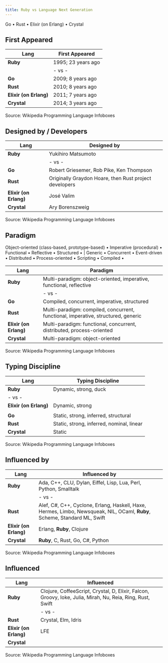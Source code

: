 ```yaml
---
title: Ruby vs Language Next Generation
---
```


Go • Rust • Elixir (on Erlang) • Crystal


## First Appeared

| Lang                   | First Appeared      |
|------------------------|---------------------|
| **Ruby**               | 1995; 23 years ago  |
|                        |  - vs -             |
| **Go**                 | 2009; 8 years ago   |
| **Rust**               | 2010; 8 years ago   |
| **Elixir (on Erlang)** | 2011; 7 years ago   |
| **Crystal**            | 2014; 3 years ago   |

Source: Wikipedia Programming Language Infoboxes


## Designed by / Developers

| Lang                    | Designed by                                                          |
|-------------------------|----------------------------------------------------------------------|
| **Ruby**                | Yukihiro Matsumoto                                                   |
|                         |  - vs -                                                              |
| **Go**                  | Robert Griesemer, Rob Pike, Ken Thompson                             |
| **Rust**                | Originally Graydon Hoare, then Rust project developers               |
| **Elixir (on Erlang)**  | José Valim                                                           |
| **Crystal**             | Ary Borenszweig                                                      |

Source: Wikipedia Programming Language Infoboxes


## Paradigm

Object-oriented (class-based, prototype-based) •
Imperative (procedural) •
Functional •
Reflective •
Structured •                                  |
Generic •
Concurrent •
Event-driven •
Distributed •
Process-oriented •
Scripting •
Compiled •


| Lang                   | Paradigm                                                             |
|------------------------|----------------------------------------------------------------------|
| **Ruby**               | Multi-paradigm: object-oriented, imperative, functional, reflective  |
|                        |  - vs -                                                              |
| **Go**                 | Compiled, concurrent, imperative, structured                         |
| **Rust**               | Multi-paradigm: compiled, concurrent, functional, imperative, structured, generic  |
| **Elixir (on Erlang)** | Multi-paradigm: functional, concurrent, distributed, process-oriented     |
| **Crystal**            | Multi-paradigm: object-oriented    |

Source: Wikipedia Programming Language Infoboxes



## Typing Discipline


| Lang                   | Typing Discipline                                                    |
|------------------------|----------------------------------------------------------------------|
| **Ruby**               | Dynamic, strong, duck                                                |
| - vs -                 |                                                                      |
| **Elixir (on Erlang)** | Dynamic, strong                                                      |
|                        |                                                                      |
| **Go**                 | Static, strong, inferred, structural                                 |
| **Rust**               | Static, strong, inferred, nominal, linear                            |
| **Crystal**            | Static                                                               |

Source: Wikipedia Programming Language Infoboxes


## Influenced by

| Lang                   | Influenced by                                                        |
|------------------------|----------------------------------------------------------------------|
| **Ruby**               | Ada, C++, CLU, Dylan, Eiffel, Lisp, Lua, Perl, Python, Smalltalk     |
|                        | - vs -                                                               |
| **Rust**               | Alef, C#, C++, Cyclone, Erlang, Haskell, Haxe, Hermes, Limbo, Newsqueak, NIL, OCaml, **Ruby**, Scheme, Standard ML, Swift   |
| **Elixir (on Erlang)** | Erlang, **Ruby**, Clojure                                            |
| **Crystal**            | **Ruby**, C, Rust, Go, C#, Python                                    |

Source: Wikipedia Programming Language Infoboxes



## Influenced

| Lang                   | Influenced                                                           |
|------------------------|----------------------------------------------------------------------|
| **Ruby**               | Clojure, CoffeeScript, Crystal, D, Elixir, Falcon, Groovy, Ioke, Julia, Mirah, Nu, Reia, Ring, Rust, Swift  |
|                        | - vs -                                                               |
| **Rust**               | Crystal, Elm, Idris      |
| **Elixir (on Erlang)** | LFE                      |
| **Crystal**            |                          |

Source: Wikipedia Programming Language Infoboxes
